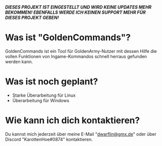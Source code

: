 ***DIESES PROJEKT IST EINGESTELLT UND WIRD KEINE UPDATES MEHR BEKOMMEN! EBENFALLS WERDE ICH KEINEN SUPPORT MEHR FÜR DIESES PROJEKT GEBEN!***

# Was ist "GoldenCommands"?
GoldenCommands ist ein Tool für GoldenArmy-Nutzer mit dessen Hilfe die vollen Funktionen von Ingame-Kommandos schnell herraus gefunden werden kann.

# Was ist noch geplant?
* Starke Überarbeitung für Linux
* Überarbeitung für Windows

# Wie kann ich dich kontaktieren?
Du kannst mich jederzeit über meine E-Mail "dwarflin@gmx.de" oder über Discord "KarottenHoe#0874" kontaktieren.
